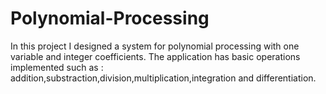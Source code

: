 # Polynomial-Processing

In this project I  designed a system for polynomial processing with one variable and integer coefficients.
The application has basic operations implemented such as : addition,substraction,division,multiplication,integration and differentiation.
